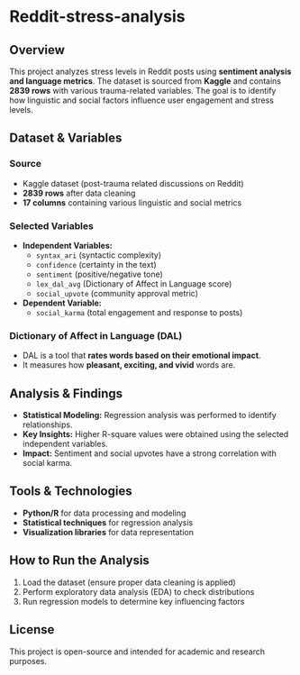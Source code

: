 # Reddit-stress-analysis

## Overview
This project analyzes stress levels in Reddit posts using **sentiment analysis and language metrics**. The dataset is sourced from **Kaggle** and contains **2839 rows** with various trauma-related variables. The goal is to identify how linguistic and social factors influence user engagement and stress levels.

## Dataset & Variables
### **Source**
- Kaggle dataset (post-trauma related discussions on Reddit)
- **2839 rows** after data cleaning
- **17 columns** containing various linguistic and social metrics

### **Selected Variables**
- **Independent Variables:**
  - `syntax_ari` (syntactic complexity)
  - `confidence` (certainty in the text)
  - `sentiment` (positive/negative tone)
  - `lex_dal_avg` (Dictionary of Affect in Language score)
  - `social_upvote` (community approval metric)
- **Dependent Variable:**
  - `social_karma` (total engagement and response to posts)

### **Dictionary of Affect in Language (DAL)**
- DAL is a tool that **rates words based on their emotional impact**.
- It measures how **pleasant, exciting, and vivid** words are.

## Analysis & Findings
- **Statistical Modeling:** Regression analysis was performed to identify relationships.
- **Key Insights:** Higher R-square values were obtained using the selected independent variables.
- **Impact:** Sentiment and social upvotes have a strong correlation with social karma.

## Tools & Technologies
- **Python/R** for data processing and modeling
- **Statistical techniques** for regression analysis
- **Visualization libraries** for data representation

## How to Run the Analysis
1. Load the dataset (ensure proper data cleaning is applied)
2. Perform exploratory data analysis (EDA) to check distributions
3. Run regression models to determine key influencing factors

## License
This project is open-source and intended for academic and research purposes.

